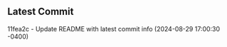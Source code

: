 
## Latest Commit
11fea2c - Update README with latest commit info (2024-08-29 17:00:30 -0400) <Yunxi-Zhou>
